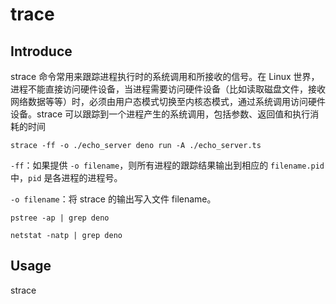 # trace

## Introduce

strace 命令常用来跟踪进程执行时的系统调用和所接收的信号。在 Linux 世界，进程不能直接访问硬件设备，当进程需要访问硬件设备（比如读取磁盘文件，接收网络数据等等）时，必须由用户态模式切换至内核态模式，通过系统调用访问硬件设备。strace 可以跟踪到一个进程产生的系统调用，包括参数、返回值和执行消耗的时间

`strace -ff -o ./echo_server deno run -A ./echo_server.ts`

`-ff`：如果提供 `-o filename`，则所有进程的跟踪结果输出到相应的 `filename.pid` 中，`pid` 是各进程的进程号。

`-o filename`：将 strace 的输出写入文件 filename。

`pstree -ap | grep deno`

`netstat -natp | grep deno`

## Usage

strace